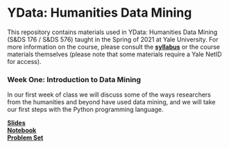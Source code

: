 # YData: Humanities Data Mining

This repository contains materials used in YData: Humanities Data Mining (S&DS 176 / S&DS 576) taught in the Spring of 2021 at Yale University. For more information on the course, please consult the [**syllabus**](https://github.com/YaleDHLab/humanities-data-mining/blob/master/ydata-syllabus-2021.pdf) or the course materials themselves (please note that some materials require a Yale NetID for access).

### Week One: Introduction to Data Mining

In our first week of class we will discuss some of the ways researchers from the humanities and beyond have used data mining, and we will take our first steps with the Python programming language.


[**Slides**](https://docs.google.com/presentation/d/1W9NwnJdt28Q3iIa5D6CH5DEPj6Ct2zUoJyO345ivC_g/edit?usp=sharing)<br/>
[**Notebook**](https://colab.research.google.com/drive/11o91nUdLqzzmdRAydfFoYtjk8nK4Pi8x?usp=sharing)<br/>
[**Problem Set**](https://colab.research.google.com/drive/1GbQ0NPKuTU8Qf6hDaUPChRCbJ9CW5Bwj?usp=sharing)<br/>
